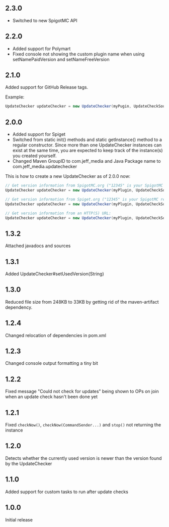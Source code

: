 ## 2.3.0
- Switched to new SpigotMC API

## 2.2.0
- Added support for Polymart 
- Fixed console not showing the custom plugin name when using setNamePaidVersion and setNameFreeVersion

## 2.1.0

Added support for GitHub Release tags.

Example:

```java
UpdateChecker updateChecker = new UpdateChecker(myPugin, UpdateCheckSource.GITHUB_RELEASE_TAG, "JEFF-Media-GbR/ChestSort");
```

## 2.0.0
- Added support for Spiget
- Switched from static init() methods and static getInstance() method to a regular constructor. Since more than one UpdateChecker instances can exist at the same time, you are expected to keep track of the instance(s) you created yourself.
- Changed Maven GroupID to com.jeff_media and Java Package name to com.jeff_media.updatechecker

This is how to create a new UpdateChecker as of 2.0.0 now:
```java
// Get version information from SpigotMC.org ("12345" is your SpigotMC resource ID):
UpdateChecker updateChecker = new UpdateChecker(myPlugin, UpdateCheckSource.SPIGOT, "12345");

// Get version information from Spiget.org ("12345" is your SpigotMC resource ID):
UpdateChecker updateChecker = new UpdateChecker(myPlugin, UpdateCheckSource.SPIGET, "12345");

// Get version information from an HTTP(S) URL:
UpdateChecker updateChecker = new UpdateChecker(myPlugin, UpdateCheckSource.SPIGOT, "https://api.jeff-media.com/chestsort/latest-version.txt");
```

## 1.3.2

Attached javadocs and sources

## 1.3.1

Added UpdateChecker#setUsedVersion(String)

## 1.3.0

Reduced file size from 248KB to 33KB by getting rid of the maven-artifact dependency.

## 1.2.4

Changed relocation of dependencies in pom.xml

## 1.2.3

Changed console output formatting a tiny bit

## 1.2.2

Fixed message "Could not check for updates" being shown to OPs on join when an update check hasn't been done yet

## 1.2.1

Fixed `checkNow()`, `checkNow(CommandSender...)` and `stop()` not returning the instance

## 1.2.0

Detects whether the currently used version is newer than the version found by the UpdateChecker

## 1.1.0

Added support for custom tasks to run after update checks

## 1.0.0

Initial release